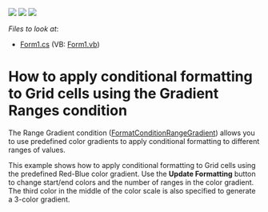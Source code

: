 <!-- default badges list -->
![](https://img.shields.io/endpoint?url=https://codecentral.devexpress.com/api/v1/VersionRange/128580647/15.1.4%2B)
[![](https://img.shields.io/badge/Open_in_DevExpress_Support_Center-FF7200?style=flat-square&logo=DevExpress&logoColor=white)](https://supportcenter.devexpress.com/ticket/details/T260005)
[![](https://img.shields.io/badge/📖_How_to_use_DevExpress_Examples-e9f6fc?style=flat-square)](https://docs.devexpress.com/GeneralInformation/403183)
<!-- default badges end -->
<!-- default file list -->
*Files to look at*:

* [Form1.cs](./CS/Dashboard_ConditionalFormatting_Grid/Form1.cs) (VB: [Form1.vb](./VB/Dashboard_ConditionalFormatting_Grid/Form1.vb))
<!-- default file list end -->
# How to apply conditional formatting to Grid cells using the Gradient Ranges condition


<p>The Range Gradient condition (<a href="https://documentation.devexpress.com/#Dashboard/clsDevExpressDashboardCommonFormatConditionRangeGradienttopic">FormatConditionRangeGradient</a>) allows you to use predefined color gradients to apply conditional formatting to different ranges of values.</p>
<p>This example shows how to apply conditional formatting to Grid cells using the predefined Red-Blue color gradient. Use the <strong>Update Formatting</strong> button to change start/end colors and the number of ranges in the color gradient. The third color in the middle of the color scale is also specified to generate a 3-color gradient.</p>

<br/>


